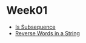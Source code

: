 
# Week01
- [Is Subsequence](https://leetcode.com/problems/is-subsequence/description/)
- [Reverse Words in a String](https://leetcode.com/problems/reverse-words-in-a-string/description/)
